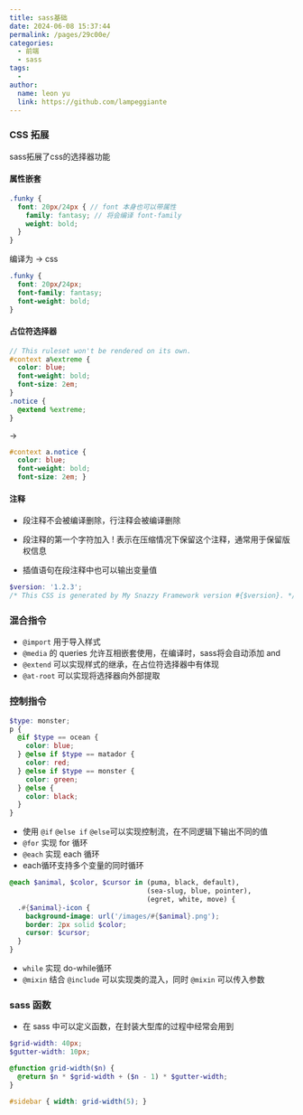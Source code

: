 ```yaml
---
title: sass基础
date: 2024-06-08 15:37:44
permalink: /pages/29c00e/
categories:
  - 前端
  - sass
tags:
  - 
author: 
  name: leon yu
  link: https://github.com/lampeggiante
---
```


### CSS 拓展

sass拓展了css的选择器功能

#### 属性嵌套

```scss
.funky {
  font: 20px/24px { // font 本身也可以带属性
    family: fantasy; // 将会编译 font-family
    weight: bold;
  }
}
```

编译为 -> css

```css
.funky {
  font: 20px/24px;
  font-family: fantasy;
  font-weight: bold;
}
```

#### 占位符选择器

```scss
// This ruleset won't be rendered on its own.
#context a%extreme {
  color: blue;
  font-weight: bold;
  font-size: 2em;
}
.notice {
  @extend %extreme;
}
```

->

```css
#context a.notice {
  color: blue;
  font-weight: bold;
  font-size: 2em; }
```

#### 注释

- 段注释不会被编译删除，行注释会被编译删除

- 段注释的第一个字符加入 ! 表示在压缩情况下保留这个注释，通常用于保留版权信息

- 插值语句在段注释中也可以输出变量值

```scss
$version: '1.2.3';
/* This CSS is generated by My Snazzy Framework version #{$version}. */
```

### 混合指令

- `@import` 用于导入样式
- `@media` 的 queries 允许互相嵌套使用，在编译时，sass将会自动添加 and
- `@extend` 可以实现样式的继承，在占位符选择器中有体现
- `@at-root` 可以实现将选择器向外部提取

### 控制指令

```scss
$type: monster;
p {
  @if $type == ocean {
    color: blue;
  } @else if $type == matador {
    color: red;
  } @else if $type == monster {
    color: green;
  } @else {
    color: black;
  }
}
```

- 使用 `@if` `@else if` `@else`可以实现控制流，在不同逻辑下输出不同的值
- `@for` 实现 for 循环
- `@each` 实现 each 循环
- each循环支持多个变量的同时循环

```scss
@each $animal, $color, $cursor in (puma, black, default),
                                  (sea-slug, blue, pointer),
                                  (egret, white, move) {
  .#{$animal}-icon {
    background-image: url('/images/#{$animal}.png');
    border: 2px solid $color;
    cursor: $cursor;
  }
}
```

- `while` 实现 do-while循环
- `@mixin` 结合 `@include` 可以实现类的混入，同时 `@mixin` 可以传入参数

### sass 函数

- 在 sass 中可以定义函数，在封装大型库的过程中经常会用到

```scss
$grid-width: 40px;
$gutter-width: 10px;

@function grid-width($n) {
  @return $n * $grid-width + ($n - 1) * $gutter-width;
}

#sidebar { width: grid-width(5); }
```
